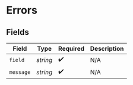 # Errors


## Fields

| Field              | Type               | Required           | Description        |
| ------------------ | ------------------ | ------------------ | ------------------ |
| `field`            | *string*           | :heavy_check_mark: | N/A                |
| `message`          | *string*           | :heavy_check_mark: | N/A                |